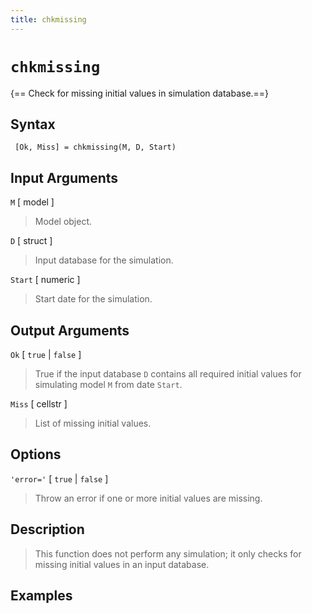 ```yaml
---
title: chkmissing
---
```


# `chkmissing`

{== Check for missing initial values in simulation database.==}

 ## Syntax

     [Ok, Miss] = chkmissing(M, D, Start)


 ## Input Arguments

  `M` [ model ]  
>
> Model object.
>

  `D` [ struct ]  
>
> Input database for the simulation.
>

  `Start` [ numeric ] 
>
> Start date for the simulation.
>

 ## Output Arguments

  `Ok` [ `true` | `false` ] 
>
> True if the input database `D` contains
> all required initial values for simulating model `M` from date `Start`.
>

  `Miss` [ cellstr ] 
>
> List of missing initial values.
>

 ## Options

  `'error='` [ `true` | `false` ] 
>
> Throw an error if one or more
> initial values are missing.
>

 ## Description
>
> This function does not perform any simulation; it only checks for missing
> initial values in an input database.
>

 ## Examples
